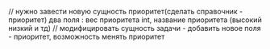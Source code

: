 // нужно завести новую сущность приоритет(сделать справочник - приоритет) два поля : вес приоритета int, название приоритета (высокий низкий и тд)
// модифицировать сущность задачи - добавить новое поля - приоритет, возможность менять приоритет
